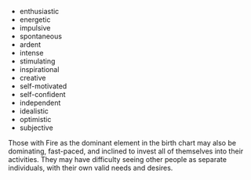 - enthusiastic
- energetic
- impulsive
- spontaneous
- ardent
- intense
- stimulating
- inspirational
- creative
- self-motivated
- self-confident
- independent
- idealistic
- optimistic
- subjective

Those with Fire as the dominant element in the birth chart may also be dominating, fast-paced, and inclined to invest all of themselves into their activities. They may have difficulty seeing other people as separate individuals, with their own valid needs and desires.